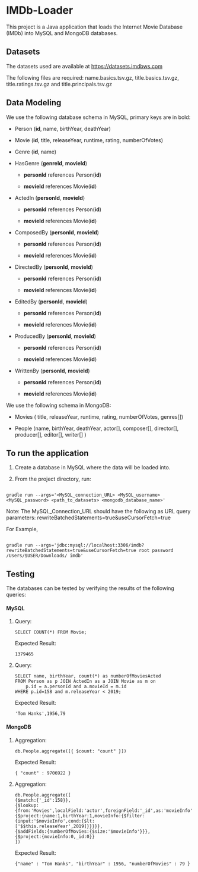 
  

  

# IMDb-Loader

  

This project is a Java application that loads the Internet Movie Database (IMDb) into MySQL and MongoDB databases.

## Datasets

  

The datasets used are available at https://datasets.imdbws.com

  

The following files are required: name.basics.tsv.gz, title.basics.tsv.gz, title.ratings.tsv.gz and title.principals.tsv.gz

  

## Data Modeling

We use the following database schema in MySQL, primary keys are in bold:

- Person (**id**, name, birthYear, deathYear)

- Movie (**id**, title, releaseYear, runtime, rating, numberOfVotes)

- Genre (**id**, name)

- HasGenre (**genreId**, **movieId**)

	- **personId** references Person(**id**)

	- **movieId** references Movie(**id**)

- ActedIn (**personId**, **movieId**)

	- **personId** references Person(**id**)

	- **movieId** references Movie(**id**)

- ComposedBy (**personId**, **movieId**)

	- **personId** references Person(**id**)

	- **movieId** references Movie(**id**)

- DirectedBy (**personId**, **movieId**)

	- **personId** references Person(**id**)

	- **movieId** references Movie(**id**)

- EditedBy (**personId**, **movieId**)

	- **personId** references Person(**id**)

	- **movieId** references Movie(**id**)

- ProducedBy (**personId**, **movieId**)

	- **personId** references Person(**id**)

	- **movieId** references Movie(**id**)

- WrittenBy (**personId**, **movieId**)

	- **personId** references Person(**id**)

	- **movieId** references Movie(**id**)

We use the following schema in MongoDB:

  

- Movies ( title, releaseYear, runtime, rating, numberOfVotes, genres[])

- People (name, birthYear, deathYear, actor[], composer[], director[], producer[], editor[], writer[] )

  

## To run the application

  

  

1. Create a database in MySQL where the data will be loaded into.

  

2. From the project directory, run:

  

```

gradle run --args='<MySQL_connection_URL> <MySQL_username> <MySQL_password> <path_to_datasets> <mongodb_database_name>'

```

  

Note: The MySQL_Connection_URL should have the following as URL query parameters: rewriteBatchedStatements=true&useCursorFetch=true

  

For Example,

  

````

gradle run --args='jdbc:mysql://localhost:3306/imdb?rewriteBatchedStatements=true&useCursorFetch=true root password /Users/$USER/Downloads/ imdb'

````

  

## Testing

The databases can be tested by verifying the results of the following queries:

#### MySQL


1. Query:
	```
	SELECT COUNT(*) FROM Movie;
	```

	Expected Result:

	```
	1379465
	```

2. Query:

	```
	SELECT name, birthYear, count(*) as numberOfMoviesActed 
	FROM Person as p JOIN ActedIn as a JOIN Movie as m on 
		p.id = a.personId and a.movieId = m.id 
	WHERE p.id=158 and m.releaseYear < 2019;
	```

	Expected Result:

	```
	'Tom Hanks',1956,79
	```

#### MongoDB

1. Aggregation:

	```
	db.People.aggregate([{ $count: "count" }])
	```

	Expected Result:

	```
	{ "count" : 9706922 }
	```

2. Aggregation:

	```
	db.People.aggregate([
	{$match:{'_id':158}},
	{$lookup:{from:'Movies',localField:'actor',foreignField:'_id',as:'movieInfo'}},
	{$project:{name:1,birthYear:1,movieInfo:{$filter:{input:'$movieInfo',cond:{$lt:			['$$this.releaseYear',2019]}}}}},
	{$addFields:{numberOfMovies:{$size:'$movieInfo'}}},
	{$project:{movieInfo:0,_id:0}}
	])
	```

	Expected Result:

	```
	{"name" : "Tom Hanks", "birthYear" : 1956, "numberOfMovies" : 79 }
	```